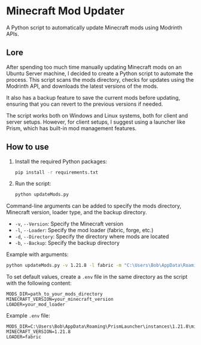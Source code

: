 # Minecraft Mod Updater

A Python script to automatically update Minecraft mods using Modrinth APIs.

## Lore

After spending too much time manually updating Minecraft mods on an Ubuntu Server machine, I decided to create a Python script to automate the process. This script scans the mods directory, checks for updates using the Modrinth API, and downloads the latest versions of the mods.

It also has a backup feature to save the current mods before updating, ensuring that you can revert to the previous versions if needed.

The script works both on Windows and Linux systems, both for client and server setups. However, for client setups, I suggest using a launcher like Prism, which has built-in mod management features.

## How to use

1. Install the required Python packages:
   ```bash
   pip install -r requirements.txt
   ```
2. Run the script:
   ```bash
   python updateMods.py
   ```

Command-line arguments can be added to specify the mods directory, Minecraft version, loader type, and the backup directory.

- `-v`, `--Version`: Specify the Minecraft version
- `-l`, `--Loader`: Specify the mod loader (fabric, forge, etc.)
- `-d`, `--Directory`: Specify the directory where mods are located 
- `-b`, `--Backup`: Specify the backup directory

Example with arguments:
```bash
python updateMods.py -v 1.21.8 -l fabric -m "C:\Users\Bob\AppData\Roaming\PrismLauncher\instances\1.21.8\minecraft\mods" -b "C:\Users\Bob\AppData\Roaming\PrismLauncher\instances\1.21.8\minecraft\mods\backup"
```

To set default values, create a `.env` file in the same directory as the script with the following content:

```
MODS_DIR=path_to_your_mods_directory
MINECRAFT_VERSION=your_minecraft_version
LOADER=your_mod_loader
```

Example `.env` file:
```
MODS_DIR=C:\Users\Bob\AppData\Roaming\PrismLauncher\instances\1.21.8\minecraft\mods
MINECRAFT_VERSION=1.21.8
LOADER=fabric
``` 
